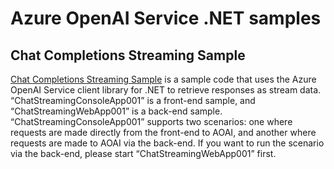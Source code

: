 # Azure OpenAI Service .NET samples
## Chat Completions Streaming Sample
[Chat Completions Streaming Sample](https://github.com/Hiromasa-Masuda/aoai-dotnet-samples/tree/main/src/ChatCompletionsStreaming) is a sample code that uses the Azure OpenAI Service client library for .NET to retrieve responses as stream data. “ChatStreamingConsoleApp001” is a front-end sample, and “ChatStreamingWebApp001” is a back-end sample. “ChatStreamingConsoleApp001” supports two scenarios: one where requests are made directly from the front-end to AOAI, and another where requests are made to AOAI via the back-end. If you want to run the scenario via the back-end, please start “ChatStreamingWebApp001” first.
